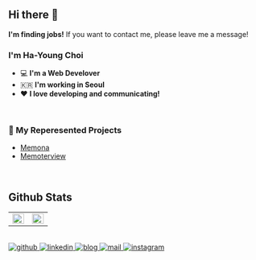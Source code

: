 ## Hi there 👋 

**I'm finding jobs!** If you want to contact me, please leave me a message!




### I'm Ha-Young Choi 

 - 💻   **I'm a Web Develover**    
 - 🇰🇷  **I'm working in Seoul**
 - ❤️  **I love developing and communicating!**

<br/>  

### 💫 My Reperesented Projects

- [Memona](https://github.com/Ha-Young/memona-frontend)
- [Memoterview](https://github.com/VACO-TEAM3/memoterview-backend)

<br/>

## Github Stats  

<table><tr><td valign="top" width="50%">


<img src="https://github-readme-stats.vercel.app/api?username=ha-young&show_icons=true&count_private=true&hide_border=true" align="left" style="width: 100%" />

</td><td valign="top" width="50%">

<img src="https://github-readme-stats.vercel.app/api/top-langs/?username=ha-young&hide_border=true&layout=compact" align="left" style="width: 100%" />

</td></tr></table>  

<br/>  

<a href="https://github.com/ha-young" target="_blank">
<img src=https://img.shields.io/badge/github-%2324292e.svg?&style=for-the-badge&logo=github&logoColor=white alt=github style="margin-bottom: 5px;" />
</a>

<a href="https://linkedin.com/in/ha-young" target="_blank">
<img src=https://img.shields.io/badge/linkedin-%231E77B5.svg?&style=for-the-badge&logo=linkedin&logoColor=white alt=linkedin style="margin-bottom: 5px;" />
</a>

<a href="https://ha-young.github.io" target="_blank">
<img src=https://img.shields.io/badge/Blog-%23000000.svg?&style=for-the-badge&logo=Gatsby&logoColor=black&color=ccbd9e alt=blog style="margin-bottom: 5px;" />
</a>

<a href="https://ha-young.github.io" target="_blank">
<img src=https://img.shields.io/badge/Gmail-d14836?style=for-the-badge&logo=Gmail&logoColor=white&link=mailto:hyOfferMe@gmail.com alt=mail style="margin-bottom: 5px;" />
</a>

<a href="https://www.instagram.com/niceha0" target="_blank">
<img src=https://img.shields.io/badge/instagram-%23000000.svg?&style=for-the-badge&logo=instagram&logoColor=white&color=dd2a7b alt=instagram style="margin-bottom: 5px;" />
</a>

<br/>
